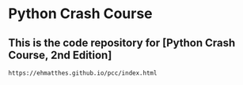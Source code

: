 # Python Crash Course

## This is the code repository for [Python Crash Course, 2nd Edition]
```link
https://ehmatthes.github.io/pcc/index.html
```